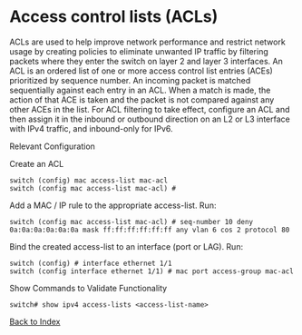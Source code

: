 # Access control lists (ACLs)

ACLs are used to help improve network performance and restrict network usage by creating policies to eliminate unwanted IP traffic by filtering packets where they enter the switch on layer 2 and layer 3 interfaces. An ACL is an ordered list of one or more access control list entries (ACEs) prioritized by sequence number. An incoming packet is matched sequentially against each entry in an ACL. When a match is made, the action of that ACE is taken and the packet is not compared against any other ACEs in the list. For ACL filtering to take effect, configure an ACL and then assign it in the inbound or outbound direction on an L2 or L3 interface with IPv4 traffic, and inbound-only for IPv6. 

Relevant Configuration 

Create an ACL 
 
```
switch (config) mac access-list mac-acl
switch (config mac access-list mac-acl) #
```

Add a MAC / IP rule to the appropriate access-list. Run:

```
switch (config mac access-list mac-acl) # seq-number 10 deny 0a:0a:0a:0a:0a:0a mask ff:ff:ff:ff:ff:ff any vlan 6 cos 2 protocol 80
```

Bind the created access-list to an interface (port or LAG). Run:

```
switch (config) # interface ethernet 1/1
switch (config interface ethernet 1/1) # mac port access-group mac-acl
```

Show Commands to Validate Functionality 

```
switch# show ipv4 access-lists <access-list-name>
```

[Back to Index](./index.md)
